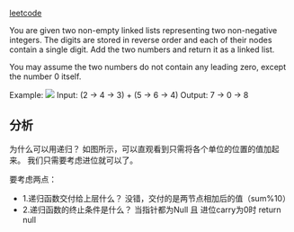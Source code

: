 [leetcode](https://leetcode-cn.com/problems/add-two-numbers/)

You are given two non-empty linked lists representing two non-negative integers. The digits are stored in reverse order and each of their nodes contain a single digit. Add the two numbers and return it as a linked list.

You may assume the two numbers do not contain any leading zero, except the number 0 itself.

Example:
![](https://assets.leetcode-cn.com/aliyun-lc-upload/uploads/2021/01/02/addtwonumber1.jpg)
Input: (2 -> 4 -> 3) + (5 -> 6 -> 4)
Output: 7 -> 0 -> 8

## 分析

为什么可以用递归？
如图所示，可以直观看到只需将各个单位的位置的值加起来。
我们只需要考虑进位就可以了。


要考虑两点：

- 1.递归函数交付给上层什么？
没错，交付的是两节点相加后的值（sum%10）
- 2.递归函数的终止条件是什么？
当指针都为Null 且 进位carry为0时 return null









